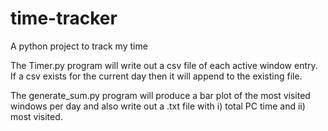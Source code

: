 # time-tracker
 A python project to track my time


The Timer.py program will write out a csv file of each active window entry. If a csv exists for the current day then it will append to the existing file. 

The generate_sum.py program will produce a bar plot of the most visited windows per day and also write out a .txt file with i) total PC time and ii) most visited. 

